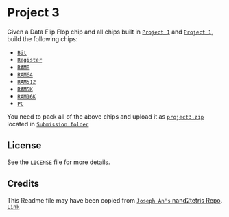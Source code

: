 # Project 3

Given a Data Flip Flop chip and all chips built in [`Project 1`](../week01/README.md) and [`Project 1`](../week02/README.md), build the following chips:

* [`Bit`](./Bit.hdl)
* [`Register`](./Register.hdl)
* [`RAM8`](./RAM8.hdl)
* [`RAM64`](./RAM64.hdl)
* [`RAM512`](./RAM512.hdl)
* [`RAM5K`](./RAM5K.hdl)
* [`RAM16K`](./RAM16K.hdl)
* [`PC`](./PC.hdl)


You need to pack all of the above chips and upload it as [`project3.zip`](./Submission/project3.zip) located in [`Submission folder`](./Submission)


## License

See the [`LICENSE`](/LICENSE) file for more details.

## Credits

This Readme file may have been copied from [`Joseph An's` ](https://github.com/josephan)[nand2tetris Repo](https://github.com/josephan/nand2tetris). [`Link`](https://github.com/josephan/nand2tetris/master/README.md)
